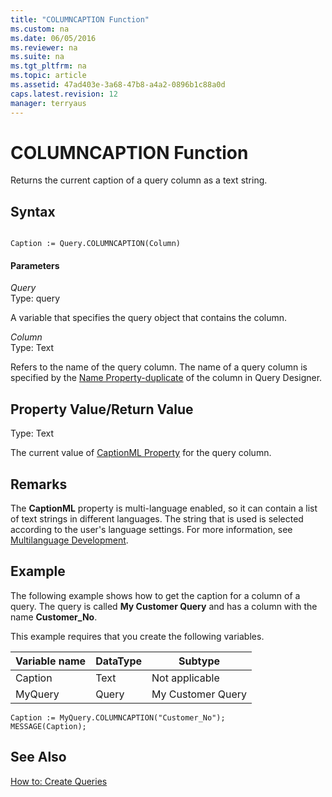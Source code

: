 ```yaml
---
title: "COLUMNCAPTION Function"
ms.custom: na
ms.date: 06/05/2016
ms.reviewer: na
ms.suite: na
ms.tgt_pltfrm: na
ms.topic: article
ms.assetid: 47ad403e-3a68-47b8-a4a2-0896b1c88a0d
caps.latest.revision: 12
manager: terryaus
---
```

# COLUMNCAPTION Function
Returns the current caption of a query column as a text string.  
  
## Syntax  
  
```  
  
Caption := Query.COLUMNCAPTION(Column)  
```  
  
#### Parameters  
 *Query*  
 Type: query  
  
 A variable that specifies the query object that contains the column.  
  
 *Column*  
 Type: Text  
  
 Refers to the name of the query column. The name of a query column is specified by the [Name Property\-duplicate](../dynamics-nav/Name-Property-duplicate.md) of the column in Query Designer.  
  
## Property Value\/Return Value  
 Type: Text  
  
 The current value of [CaptionML Property](../dynamics-nav/CaptionML-Property.md) for the query column.  
  
## Remarks  
 The **CaptionML** property is multi\-language enabled, so it can contain a list of text strings in different languages. The string that is used is selected according to the user's language settings. For more information, see [Multilanguage Development](../dynamics-nav/Multilanguage-Development.md).  
  
## Example  
 The following example shows how to get the caption for a column of a query. The query is called **My Customer Query** and has a column with the name **Customer\_No**.  
  
 This example requires that you create the following variables.  
  
|Variable name|DataType|Subtype|  
|-------------------|--------------|-------------|  
|Caption|Text|Not applicable|  
|MyQuery|Query|My Customer Query|  
  
```  
Caption := MyQuery.COLUMNCAPTION("Customer_No");  
MESSAGE(Caption);  
```  
  
## See Also  
 [How to: Create Queries](../Topic/How%20to:%20Create%20Queries.md)